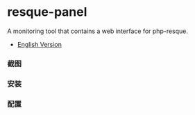 # resque-panel

A monitoring tool that contains a web interface for php-resque.

- [English Version](README.md)

### 截图

### 安装

### 配置